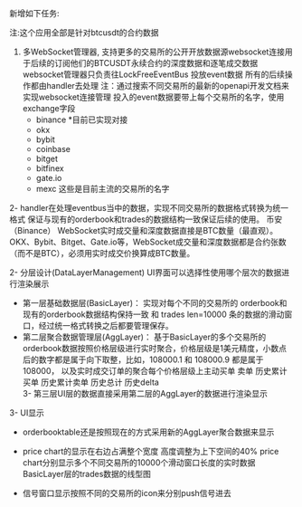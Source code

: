 新增如下任务:

注:这个应用全部是针对btcusdt的合约数据

1. 多WebSocket管理器, 支持更多的交易所的公开开放数据源websocket连接用于后续的订阅他们的BTCUSDT永续合约的深度数据和逐笔成交数据 websocket管理器只负责往LockFreeEventBus 投放event数据 所有的后续操作都由handler去处理 注：通过搜索不同交易所的最新的openapi开发文档来实现websocket连接管理
投入的event数据要带上每个交易所的名字，使用exchange字段
     - binance  *目前已实现对接
     - okx 
     - bybit
     - coinbase
     - bitget
     - bitfinex
     - gate.io
     - mexc
      这些是目前主流的交易所的名字

2- handler在处理eventbus当中的数据，实现不同交易所的数据格式转换为统一格式 保证与现有的orderbook和trades的数据结构一致保证后续的使用。
    币安（Binance） WebSocket实时成交量和深度数据直接是BTC数量（最直观）。
    OKX、Bybit、Bitget、Gate.io等，WebSocket成交量和深度数据都是合约张数（而不是BTC），必须用实时成交价换算成BTC数量。

2- 分层设计(DataLayerManagement) UI界面可以选择性使用哪个层次的数据进行渲染展示
   - 第一层基础数据层(BasicLayer)： 实现对每个不同的交易所的 orderbook和现有的orderbook数据结构保持一致 和 trades len=10000 条的数据的滑动窗口，经过统一格式转换之后都要管理保存。
   - 第二层聚合数据管理层(AggLayer)：
        基于BasicLayer的多个交易所的orderbook数据按照价格层级进行实时聚合，价格层级是1美元精度，小数点后的数字都是属于向下取整，比如，108000.1 和 108000.9 都是属于108000， 以及实时成交订单的聚合每个价格层级上主动买单 卖单 历史累计买单 历史累计卖单 历史总计 历史delta  
   3- 第三层UI层的数据直接采用第二层的AggLayer的数据进行渲染显示

3- UI显示
   - orderbooktable还是按照现在的方式采用新的AggLayer聚合数据来显示
   - price chart的显示在右边占满整个宽度 高度调整为上下空间的40%
     price chart分别显示多个不同交易所的10000个滑动窗口长度的实时数据BasicLayer层的trades数据的线型图 

   - 信号窗口显示按照不同的交易所的icon来分别push信号进去
   